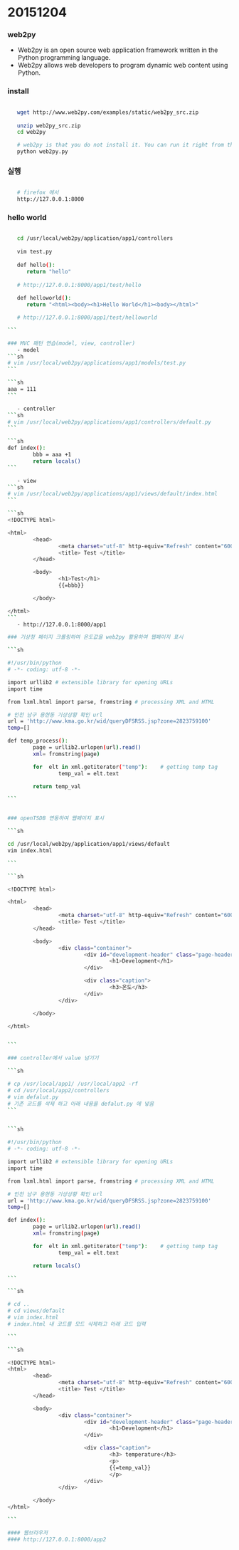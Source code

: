 # 20151204

### web2py
   - Web2py is an open source web application framework written in the Python programming language. 
   - Web2py allows web developers to program dynamic web content using Python.

### install

````sh

   wget http://www.web2py.com/examples/static/web2py_src.zip
   
   unzip web2py_src.zip
   cd web2py

   # web2py is that you do not install it. You can run it right from this folder by typing
   python web2py.py


````

### 실행

````sh

   # firefox 에서
   http://127.0.0.1:8000

````

### hello world

````sh

   cd /usr/local/web2py/application/app1/controllers
   
   vim test.py
   
   def hello():
      return "hello"
   
   # http://127.0.0.1:8000/app1/test/hello
   
   def helloworld():
      return "<html><body><h1>Hello World</h1><body></html>"

   # http://127.0.0.1:8000/app1/test/helloworld

```

### MVC 패턴 연습(model, view, controller)
   - model
```sh
# vim /usr/local/web2py/applications/app1/models/test.py
```

```sh
aaa = 111
```

   - controller
```sh
# vim /usr/local/web2py/applications/app1/controllers/default.py
```

```sh
def index():
        bbb = aaa +1
        return locals()
```

   - view
```sh
# vim /usr/local/web2py/applications/app1/views/default/index.html
```

```sh
<!DOCTYPE html>

<html>
        <head>
                <meta charset="utf-8" http-equiv="Refresh" content="600">
                <title> Test </title>
        </head>

        <body>
                <h1>Test</h1>
                {{=bbb}}

        </body>

</html>
```
   - http://127.0.0.1:8000/app1

### 기상청 페이지 크롤링하여 온도값을 web2py 활용하여 웹페이지 표시

```sh

#!/usr/bin/python
# -*- coding: utf-8 -*- 

import urllib2 # extensible library for opening URLs
import time

from lxml.html import parse, fromstring # processing XML and HTML

# 인천 남구 용현동 기상상황 확인 url
url = 'http://www.kma.go.kr/wid/queryDFSRSS.jsp?zone=2823759100'
temp=[]

def temp_process():
        page = urllib2.urlopen(url).read()
        xml= fromstring(page)

        for  elt in xml.getiterator("temp"):    # getting temp tag 
                temp_val = elt.text

        return temp_val

```


### openTSDB 연동하여 웹페이지 표시

```sh

cd /usr/local/web2py/application/app1/views/default
vim index.html

```

```sh

<!DOCTYPE html>

<html>
        <head>
                <meta charset="utf-8" http-equiv="Refresh" content="600">
                <title> Test </title>
        </head>

        <body>
                <div class="container">
                        <div id="development-header" class="page-header">
                                <h1>Development</h1>
                        </div>

                        <div class="caption">
                                <h3>온도</h3>
                        </div>
                </div>

        </body>

</html>


```

### controller에서 value 넘기기

```sh

# cp /usr/local/app1/ /usr/local/app2 -rf
# cd /usr/local/app2/controllers
# vim defalut.py
# 기존 코드를 삭제 하고 아래 내용을 defalut.py 에 넣음
```


```sh

#!/usr/bin/python
# -*- coding: utf-8 -*- 

import urllib2 # extensible library for opening URLs
import time

from lxml.html import parse, fromstring # processing XML and HTML

# 인천 남구 용현동 기상상황 확인 url
url = 'http://www.kma.go.kr/wid/queryDFSRSS.jsp?zone=2823759100'
temp=[]

def index():
        page = urllib2.urlopen(url).read()
        xml= fromstring(page)

        for  elt in xml.getiterator("temp"):    # getting temp tag 
                temp_val = elt.text

        return locals()

```

```sh

# cd ..
# cd views/default
# vim index.html
# index.html 내 코드를 모드 삭제하고 아래 코드 입력

```

```sh

<!DOCTYPE html>
<html>
        <head>
                <meta charset="utf-8" http-equiv="Refresh" content="600">
                <title> Test </title>
        </head>

        <body>
                <div class="container">
                        <div id="development-header" class="page-header">
                                <h1>Development</h1>
                        </div>

                        <div class="caption">
                                <h3> temperature</h3>
                                <p>
                                {{=temp_val}}
                                </p>
                        </div>
                </div>

        </body>
</html>

```

#### 웹브라우저
#### http://127.0.0.1:8000/app2

